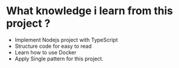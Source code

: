 # What knowledge i learn from this project ?
- Implement Nodejs project with TypeScript
- Structure code for easy to read
- Learn how to use Docker
- Apply Single pattern for this project.
